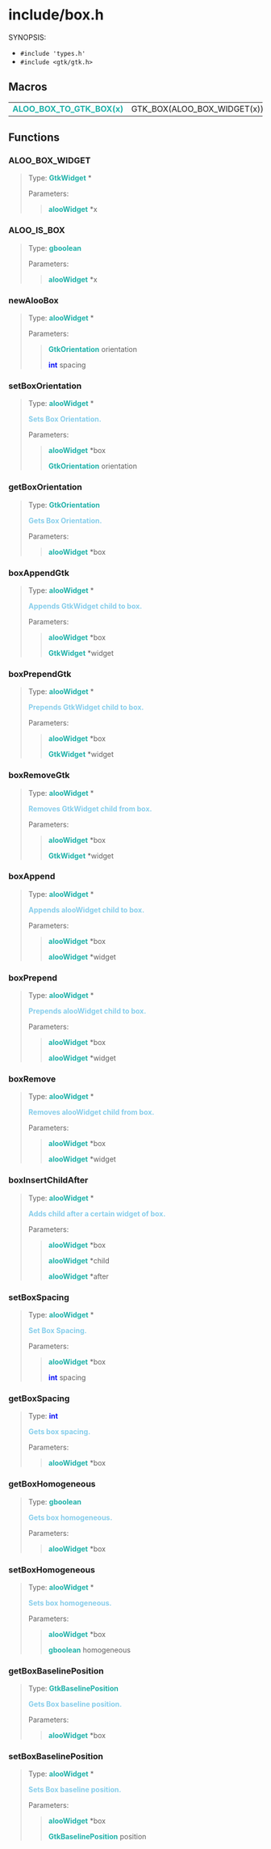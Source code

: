 # include/box.h

SYNOPSIS:

-   `#include 'types.h'`
-   `#include <gtk/gtk.h>`

## Macros

|                                    |                             |
| ---------------------------------- | --------------------------- |
| <key> ALOO_BOX_TO_GTK_BOX(x)</key> | GTK_BOX(ALOO_BOX_WIDGET(x)) |

## Functions

### ALOO_BOX_WIDGET

> Type: <key>GtkWidget</key> \*
>
> Parameters:
>
> > <key>alooWidget</key> \*x

### ALOO_IS_BOX

> Type: <key>gboolean</key>
>
> Parameters:
>
> > <key>alooWidget</key> \*x

### newAlooBox

> Type: <key>alooWidget</key> \*
>
> Parameters:
>
> > <key>GtkOrientation</key> orientation
> >
> > <res>int</res> spacing

### setBoxOrientation

> Type: <key>alooWidget</key> \*
>
> <mark>Sets Box Orientation.</mark>
>
> Parameters:
>
> > <key>alooWidget</key> \*box
> >
> > <key>GtkOrientation</key> orientation

### getBoxOrientation

> Type: <key>GtkOrientation</key>
>
> <mark>Gets Box Orientation.</mark>
>
> Parameters:
>
> > <key>alooWidget</key> \*box

### boxAppendGtk

> Type: <key>alooWidget</key> \*
>
> <mark>Appends GtkWidget child to box.</mark>
>
> Parameters:
>
> > <key>alooWidget</key> \*box
> >
> > <key>GtkWidget</key> \*widget

### boxPrependGtk

> Type: <key>alooWidget</key> \*
>
> <mark>Prepends GtkWidget child to box.</mark>
>
> Parameters:
>
> > <key>alooWidget</key> \*box
> >
> > <key>GtkWidget</key> \*widget

### boxRemoveGtk

> Type: <key>alooWidget</key> \*
>
> <mark>Removes GtkWidget child from box.</mark>
>
> Parameters:
>
> > <key>alooWidget</key> \*box
> >
> > <key>GtkWidget</key> \*widget

### boxAppend

> Type: <key>alooWidget</key> \*
>
> <mark>Appends alooWidget child to box.</mark>
>
> Parameters:
>
> > <key>alooWidget</key> \*box
> >
> > <key>alooWidget</key> \*widget

### boxPrepend

> Type: <key>alooWidget</key> \*
>
> <mark>Prepends alooWidget child to box.</mark>
>
> Parameters:
>
> > <key>alooWidget</key> \*box
> >
> > <key>alooWidget</key> \*widget

### boxRemove

> Type: <key>alooWidget</key> \*
>
> <mark>Removes alooWidget child from box.</mark>
>
> Parameters:
>
> > <key>alooWidget</key> \*box
> >
> > <key>alooWidget</key> \*widget

### boxInsertChildAfter

> Type: <key>alooWidget</key> \*
>
> <mark>Adds child after a certain widget of box.</mark>
>
> Parameters:
>
> > <key>alooWidget</key> \*box
> >
> > <key>alooWidget</key> \*child
> >
> > <key>alooWidget</key> \*after

### setBoxSpacing

> Type: <key>alooWidget</key> \*
>
> <mark>Set Box Spacing.</mark>
>
> Parameters:
>
> > <key>alooWidget</key> \*box
> >
> > <res>int</res> spacing

### getBoxSpacing

> Type: <res>int</res>
>
> <mark>Gets box spacing.</mark>
>
> Parameters:
>
> > <key>alooWidget</key> \*box

### getBoxHomogeneous

> Type: <key>gboolean</key>
>
> <mark>Gets box homogeneous.</mark>
>
> Parameters:
>
> > <key>alooWidget</key> \*box

### setBoxHomogeneous

> Type: <key>alooWidget</key> \*
>
> <mark>Sets box homogeneous.</mark>
>
> Parameters:
>
> > <key>alooWidget</key> \*box
> >
> > <key>gboolean</key> homogeneous

### getBoxBaselinePosition

> Type: <key>GtkBaselinePosition</key>
>
> <mark> Gets Box baseline position.</amrk>
>
> Parameters:
>
> > <key>alooWidget</key> \*box

### setBoxBaselinePosition

> Type: <key>alooWidget</key> \*
>
> <mark> Sets Box baseline position.</amrk>
>
> Parameters:
>
> > <key>alooWidget</key> \*box
> >
> > <key>GtkBaselinePosition</key> position

<style>
	mark {
		background: transparent;
		font-weight: bold;
		color: skyblue;
	}
    key{
		font-weight: bold;
        color: lightseagreen;
    }
    res {
        font-weight: bold;
        color: #070ff7;
    }
</style>
